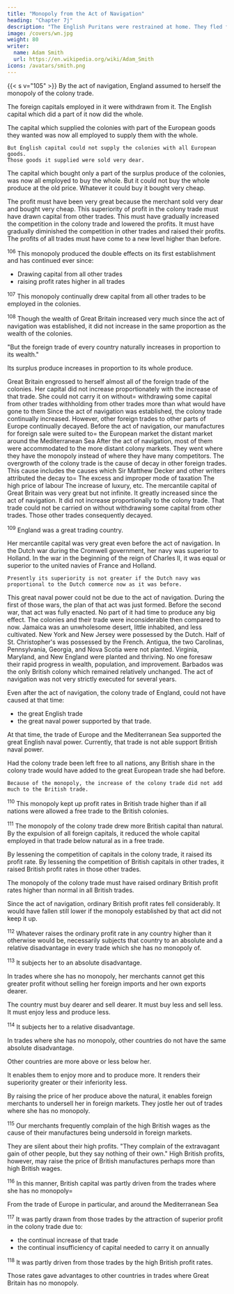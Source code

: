```yaml
---
title: "Monopoly from the Act of Navigation"
heading: "Chapter 7j"
description: "The English Puritans were restrained at home. They fled for freedom to America and established the four governments of New England"
image: /covers/wn.jpg
weight: 80
writer:
  name: Adam Smith
  url: https://en.wikipedia.org/wiki/Adam_Smith
icons: /avatars/smith.png
---
```




{{< s v="105" >}} By the act of navigation, England assumed to herself the monopoly of the colony trade.

The foreign capitals employed in it were withdrawn from it.
The English capital which did a part of it now did the whole.

The capital which supplied the colonies with part of the European goods they wanted was now all employed to supply them with the whole.

    But English capital could not supply the colonies with all European goods.
    Those goods it supplied were sold very dear.

The capital which bought only a part of the surplus produce of the colonies, was now all employed to buy the whole.
    But it could not buy the whole produce at the old price.
    Whatever it could buy it bought very cheap.

The profit must have been very great because the merchant sold very dear and bought very cheap.
    This superiority of profit in the colony trade must have drawn capital from other trades.
    This must have gradually increased the competition in the colony trade and lowered the profits.
    It must have gradually diminished the competition in other trades and raised their profits.
    The profits of all trades must have come to a new level higher than before.

<sup>106</sup> This monopoly produced the double effects on its first establishment and has continued ever since:
- Drawing capital from all other trades
- raising profit rates higher in all trades


<sup>107</sup> This monopoly continually drew capital from all other trades to be employed in the colonies.


<sup>108</sup> Though the wealth of Great Britain increased very much since the act of navigation was established, it did not increase in the same proportion as the wealth of the colonies.

"But the foreign trade of every country naturally increases in proportion to its wealth."

Its surplus produce increases in proportion to its whole produce.

Great Britain engrossed to herself almost all of the foreign trade of the colonies.
    Her capital did not increase proportionately with the increase of that trade.
    She could not carry it on without= 
        withdrawing some capital from other trades
        withholding from other trades more than what would have gone to them
Since the act of navigation was established, the colony trade continually increased.
    However, other foreign trades to other parts of Europe continually decayed.
Before the act of navigation, our manufactures for foreign sale were suited to= 
    the European market
    the distant market around the Mediterranean Sea
After the act of navigation, most of them were accommodated to the more distant colony markets.
    They went where they have the monopoly instead of where they have many competitors.
The overgrowth of the colony trade is the cause of decay in other foreign trades.
    This cause includes the causes which Sir Matthew Decker and other writers attributed the decay to= 
        The excess and improper mode of taxation
        The high price of labour
        The increase of luxury, etc.
The mercantile capital of Great Britain was very great but not infinite.
    It greatly increased since the act of navigation.
    It did not increase proportionally to the colony trade.
        That trade could not be carried on without withdrawing some capital from other trades.
            Those other trades consequently decayed.

<sup>109</sup> England was a great trading country.

Her mercantile capital was very great even before the act of navigation.
In the Dutch war during the Cromwell government, her navy was superior to Holland.
In the war in the beginning of the reign of Charles II, it was equal or superior to the united navies of France and Holland.

    Presently its superiority is not greater if the Dutch navy was proportional to the Dutch commerce now as it was before.
This great naval power could not be due to the act of navigation.
    During the first of those wars, the plan of that act was just formed.
    Before the second war, that act was fully enacted.
    No part of it had time to produce any big effect.
The colonies and their trade were inconsiderable then compared to now.
    Jamaica was an unwholesome desert, little inhabited, and less cultivated.
    New York and New Jersey were possessed by the Dutch.
    Half of St. Christopher's was possessed by the French.
    Antigua, the two Carolinas, Pennsylvania, Georgia, and Nova Scotia were not planted.
    Virginia, Maryland, and New England were planted and thriving.
No one foresaw their rapid progress in wealth, population, and improvement.
    Barbados was the only British colony which remained relatively unchanged.
The act of navigation was not very strictly executed for several years.

Even after the act of navigation, the colony trade of England, could not have caused at that time:
- the great English trade
- the great naval power supported by that trade.

At that time, the trade of Europe and the Mediterranean Sea supported the great English naval power.
    Currently, that trade is not able support British naval power.

Had the colony trade been left free to all nations, any British share in the colony trade would have added to the great European trade she had before.

    Because of the monopoly, the increase of the colony trade did not add much to the British trade.


<sup>110</sup> This monopoly kept up profit rates in British trade higher than if all nations were allowed a free trade to the British colonies.


<sup>111</sup> The monopoly of the colony trade drew more British capital than natural.
By the expulsion of all foreign capitals, it reduced the whole capital employed in that trade below natural as in a free trade.

By lessening the competition of capitals in the colony trade, it raised its profit rate.
By lessening the competition of British capitals in other trades, it raised British profit rates in those other trades.

The monopoly of the colony trade must have raised ordinary British profit rates higher than normal in all British trades.

Since the act of navigation, ordinary British profit rates fell considerably.
    It would have fallen still lower if the monopoly established by that act did not keep it up.


<sup>112</sup> Whatever raises the ordinary profit rate in any country higher than it otherwise would be, necessarily subjects that country to an absolute and a relative disadvantage in every trade which she has no monopoly of.


<sup>113</sup> It subjects her to an absolute disadvantage.

In trades where she has no monopoly, her merchants cannot get this greater profit without selling her foreign imports and her own exports dearer.

The country must buy dearer and sell dearer.
    It must buy less and sell less.
    It must enjoy less and produce less.


<sup>114</sup> It subjects her to a relative disadvantage.

In trades where she has no monopoly, other countries do not have the same absolute disadvantage.

Other countries are more above or less below her.

It enables them to enjoy more and to produce more.
It renders their superiority greater or their inferiority less.

By raising the price of her produce above the natural, it enables foreign merchants to undersell her in foreign markets.
They jostle her out of trades where she has no monopoly.

<sup>115</sup> Our merchants frequently complain of the high British wages as the cause of their manufactures being undersold in foreign markets.

They are silent about their high profits.
"They complain of the extravagant gain of other people, but they say nothing of their own."
High British profits, however, may raise the price of British manufactures perhaps more than high British wages.


<sup>116</sup> In this manner, British capital was partly driven from the trades where she has no monopoly= 

From the trade of Europe in particular, and around the Mediterranean Sea


<sup>117</sup> It was partly drawn from those trades by the attraction of superior profit in the colony trade due to:
- the continual increase of that trade
- the continual insufficiency of capital needed to carry it on annually


<sup>118</sup> It was partly driven from those trades by the high British profit rates.

Those rates gave advantages to other countries in trades where Great Britain has no monopoly.

